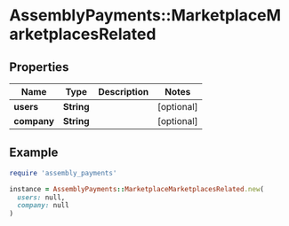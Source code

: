 # AssemblyPayments::MarketplaceMarketplacesRelated

## Properties

| Name | Type | Description | Notes |
| ---- | ---- | ----------- | ----- |
| **users** | **String** |  | [optional] |
| **company** | **String** |  | [optional] |

## Example

```ruby
require 'assembly_payments'

instance = AssemblyPayments::MarketplaceMarketplacesRelated.new(
  users: null,
  company: null
)
```

